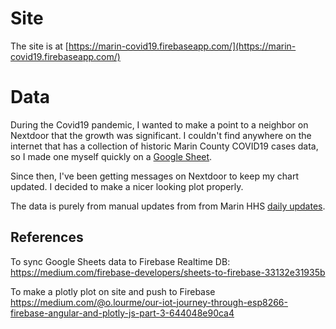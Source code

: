 # Site
The site is at [https://marin-covid19.firebaseapp.com/](https://marin-covid19.firebaseapp.com/)
# Data
During the Covid19 pandemic, I wanted to make a point to a neighbor on Nextdoor that the growth was significant. I couldn't find anywhere on the internet that has a collection of historic Marin County COVID19 cases data, so I made one myself quickly on a [Google Sheet](https://docs.google.com/spreadsheets/d/1neJU9AKBjDqCWke0x4d7QRSA9zqoPERahumhBKgLO1k/edit?usp=sharing). 

Since then, I've been getting messages on Nextdoor to keep my chart updated. I decided to make a nicer looking plot properly. 

The data is purely from manual updates from from Marin HHS [daily updates](https://coronavirus.marinhhs.org/updates). 

## References
To sync Google Sheets data to Firebase Realtime DB:
https://medium.com/firebase-developers/sheets-to-firebase-33132e31935b

To make a plotly plot on site and push to Firebase
https://medium.com/@o.lourme/our-iot-journey-through-esp8266-firebase-angular-and-plotly-js-part-3-644048e90ca4
